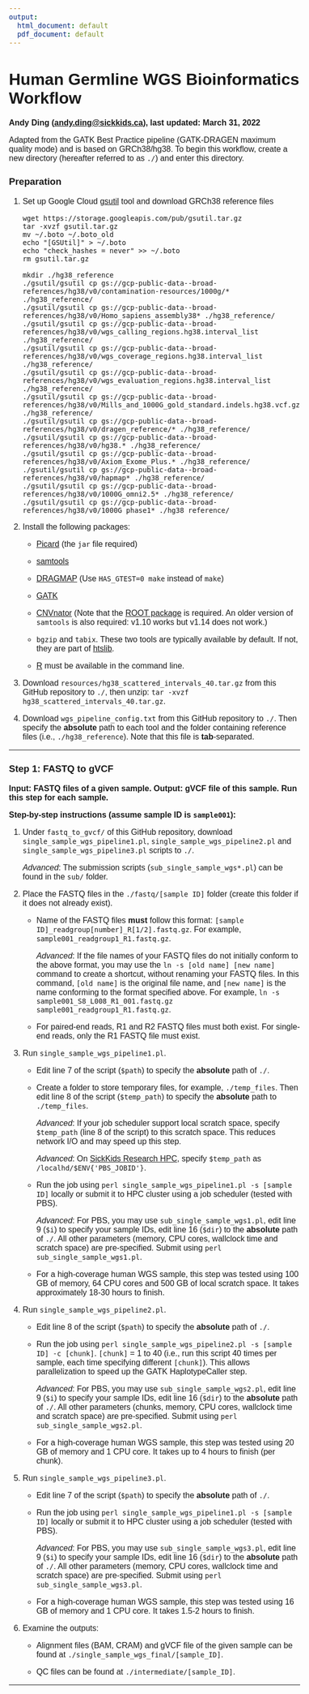 ```yaml
---
output:
  html_document: default
  pdf_document: default
---
```


<style type="text/css">
  body{
  font-size: 12pt;
  font-family: Arial;
}
</style>

# Human Germline WGS Bioinformatics Workflow
**Andy Ding (andy.ding@sickkids.ca), last updated: March 31, 2022**

Adapted from the GATK Best Practice pipeline (GATK-DRAGEN maximum quality mode) and is based on GRCh38/hg38. To begin this workflow, create a new directory (hereafter referred to as `./`) and enter this directory.

### Preparation
1. Set up Google Cloud [gsutil](https://cloud.google.com/storage/docs/gsutil_install#expandable-1) tool and download GRCh38 reference files

   ```
   wget https://storage.googleapis.com/pub/gsutil.tar.gz
   tar -xvzf gsutil.tar.gz
   mv ~/.boto ~/.boto_old
   echo "[GSUtil]" > ~/.boto
   echo "check_hashes = never" >> ~/.boto
   rm gsutil.tar.gz
   ```
   ```
   mkdir ./hg38_reference
   ./gsutil/gsutil cp gs://gcp-public-data--broad-references/hg38/v0/contamination-resources/1000g/* ./hg38_reference/
   ./gsutil/gsutil cp gs://gcp-public-data--broad-references/hg38/v0/Homo_sapiens_assembly38* ./hg38_reference/
   ./gsutil/gsutil cp gs://gcp-public-data--broad-references/hg38/v0/wgs_calling_regions.hg38.interval_list ./hg38_reference/
   ./gsutil/gsutil cp gs://gcp-public-data--broad-references/hg38/v0/wgs_coverage_regions.hg38.interval_list ./hg38_reference/
   ./gsutil/gsutil cp gs://gcp-public-data--broad-references/hg38/v0/wgs_evaluation_regions.hg38.interval_list ./hg38_reference/
   ./gsutil/gsutil cp gs://gcp-public-data--broad-references/hg38/v0/Mills_and_1000G_gold_standard.indels.hg38.vcf.gz* ./hg38_reference/
   ./gsutil/gsutil cp gs://gcp-public-data--broad-references/hg38/v0/dragen_reference/* ./hg38_reference/
   ./gsutil/gsutil cp gs://gcp-public-data--broad-references/hg38/v0/hg38.* ./hg38_reference/
   ./gsutil/gsutil cp gs://gcp-public-data--broad-references/hg38/v0/Axiom_Exome_Plus.* ./hg38_reference/
   ./gsutil/gsutil cp gs://gcp-public-data--broad-references/hg38/v0/hapmap* ./hg38_reference/
   ./gsutil/gsutil cp gs://gcp-public-data--broad-references/hg38/v0/1000G_omni2.5* ./hg38_reference/
   ./gsutil/gsutil cp gs://gcp-public-data--broad-references/hg38/v0/1000G_phase1* ./hg38_reference/
   ```
   
2. Install the following packages:

   - [Picard](https://github.com/broadinstitute/picard/releases/latest) (the `jar` file required)

   - [samtools](https://www.htslib.org/download/)

   - [DRAGMAP](https://github.com/Illumina/DRAGMAP) (Use `HAS_GTEST=0 make` instead of `make`)
   
   - [GATK](https://github.com/broadinstitute/gatk/releases)
   
   - [CNVnator](https://github.com/abyzovlab/CNVnator) (Note that the [ROOT package](https://root.cern.ch/) is required. An older version of `samtools` is also required: v1.10 works but v1.14 does not work.)
   
   - `bgzip` and `tabix`. These two tools are typically available by default. If not, they are part of [htslib](https://www.htslib.org/download/).
   
   - [R](https://www.r-project.org/) must be available in the command line.
   
3. Download `resources/hg38_scattered_intervals_40.tar.gz` from this GitHub repository to `./`, then unzip: `tar -xvzf hg38_scattered_intervals_40.tar.gz`.

4. Download `wgs_pipeline_config.txt` from this GitHub repository to `./`. Then specify the **absolute** path to each tool and the folder containing reference files (i.e., `./hg38_reference`). Note that this file is **tab**-separated.


---

### Step 1: FASTQ to gVCF

**Input: FASTQ files of a given sample. Output: gVCF file of this sample. Run this step for each sample.**

**Step-by-step instructions (assume sample ID is `sample001`):**

1. Under `fastq_to_gvcf/` of this GitHub repository, download `single_sample_wgs_pipeline1.pl`, `single_sample_wgs_pipeline2.pl` and `single_sample_wgs_pipeline3.pl` scripts to `./`.

   *Advanced*: The submission scripts (`sub_single_sample_wgs*.pl`) can be found in the `sub/` folder.

2. Place the FASTQ files in the `./fastq/[sample ID]` folder (create this folder if it does not already exist).

   - Name of the FASTQ files **must** follow this format: `[sample ID]_readgroup[number]_R[1/2].fastq.gz`. For example, `sample001_readgroup1_R1.fastq.gz`. 
   
     *Advanced*: If the file names of your FASTQ files do not initially conform to the above format, you may use the `ln -s [old name] [new name]` command to create a shortcut, without renaming your FASTQ files. In this command, `[old name]` is the original file name, and  `[new name]` is the name conforming to the format specified above. For example, `ln -s sample001_S8_L008_R1_001.fastq.gz sample001_readgroup1_R1.fastq.gz`.

   - For paired-end reads, R1 and R2 FASTQ files must both exist. For single-end reads, only the R1 FASTQ file must exist.
   
3. Run `single_sample_wgs_pipeline1.pl`.

   - Edit line 7 of the script (`$path`) to specify the **absolute** path of `./`.
   
   - Create a folder to store temporary files, for example, `./temp_files`. Then edit line 8 of the script (`$temp_path`) to specify the **absolute** path to `./temp_files`.
   
       *Advanced*: If your job scheduler support local scratch space, specify `$temp_path` (line 8 of the script) to this scratch space. This reduces network I/O and may speed up this step.
   
       *Advanced*: On [SickKids Research HPC](https://hpc.ccm.sickkids.ca/), specify `$temp_path` as `/localhd/$ENV{'PBS_JOBID'}`.
   
   - Run the job using `perl single_sample_wgs_pipeline1.pl -s [sample ID]` locally or submit it to HPC cluster using a job scheduler (tested with PBS).
   
       *Advanced*: For PBS, you may use `sub_single_sample_wgs1.pl`, edit line 9 (`$i`) to specify your sample IDs, edit line 16 (`$dir`) to the **absolute** path of `./`. All other parameters (memory, CPU cores, wallclock time and scratch space) are pre-specified. Submit using `perl sub_single_sample_wgs1.pl`.
   
   - For a high-coverage human WGS sample, this step was tested using 100 GB of memory, 64 CPU cores and 500 GB of local scratch space. It takes approximately 18-30 hours to finish.
   
4. Run `single_sample_wgs_pipeline2.pl`.

   - Edit line 8 of the script (`$path`) to specify the **absolute** path of `./`.
   
   - Run the job using `perl single_sample_wgs_pipeline2.pl -s [sample ID] -c [chunk]`. `[chunk]` = 1 to 40 (i.e., run this script 40 times per sample, each time specifying different `[chunk]`). This allows parallelization to speed up the GATK HaplotypeCaller step. 
   
       *Advanced*: For PBS, you may use `sub_single_sample_wgs2.pl`, edit line 9 (`$i`) to specify your sample IDs, edit line 16 (`$dir`) to the **absolute** path of `./`. All other parameters (chunks, memory, CPU cores, wallclock time and scratch space) are pre-specified. Submit using `perl sub_single_sample_wgs2.pl`.
   
   - For a high-coverage human WGS sample, this step was tested using 20 GB of memory and 1 CPU core. It takes up to 4 hours to finish (per chunk).

5. Run `single_sample_wgs_pipeline3.pl`.

   - Edit line 7 of the script (`$path`) to specify the **absolute** path of `./`.
   
   - Run the job using `perl single_sample_wgs_pipeline1.pl -s [sample ID]` locally or submit it to HPC cluster using a job scheduler (tested with PBS).
   
       *Advanced*: For PBS, you may use `sub_single_sample_wgs3.pl`, edit line 9 (`$i`) to specify your sample IDs, edit line 16 (`$dir`) to the **absolute** path of `./`. All other parameters (memory, CPU cores, wallclock time and scratch space) are pre-specified. Submit using `perl sub_single_sample_wgs3.pl`.
       
   - For a high-coverage human WGS sample, this step was tested using 16 GB of memory and 1 CPU core. It takes 1.5-2 hours to finish.
   
6. Examine the outputs:

   - Alignment files (BAM, CRAM) and gVCF file of the given sample can be found at `./single_sample_wgs_final/[sample_ID]`.
   
   - QC files can be found at `./intermediate/[sample_ID]`.
   
---





